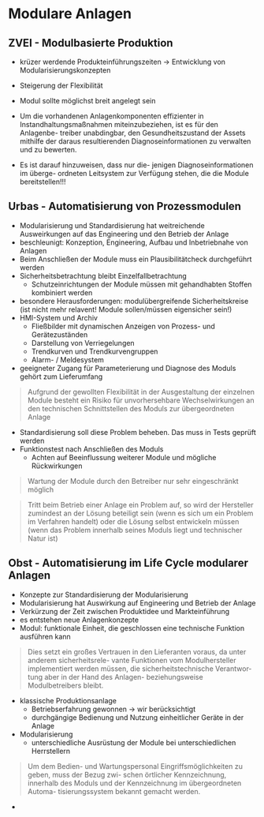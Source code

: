 # Modulare Anlagen

## ZVEI - Modulbasierte Produktion

+ krüzer werdende Produkteinführungszeiten -> Entwicklung von Modularisierungskonzepten
+ Steigerung der Flexibilität
+ Modul sollte möglichst breit angelegt sein
+ Um die vorhandenen Anlagenkomponenten effizienter in Instandhaltungsmaßnahmen miteinzubeziehen, ist es für den Anlagenbe- treiber unabdingbar, den Gesundheitszustand der Assets mithilfe der daraus resultierenden Diagnoseinformationen zu verwalten und zu bewerten.

+ Es ist darauf hinzuweisen, dass nur die- jenigen Diagnoseinformationen im überge- ordneten Leitsystem zur Verfügung stehen, die die Module bereitstellen!!!



## Urbas - Automatisierung von Prozessmodulen

+ Modularisierung und Standardisierung hat weitreichende Ausweirkungen auf das Engineering und den Betrieb der Anlage
+ beschleunigt: Konzeption, Engineering, Aufbau und Inbetriebnahe von Anlagen
+ Beim Anschließen der Module muss ein Plausibilitätcheck durchgeführt werden
+ Sicherheitsbetrachtung bleibt Einzelfallbetrachtung
  + Schutzeinrichtungen der Module müssen mit gehandhabten Stoffen kombiniert werden
+ besondere Herausforderungen: modulübergreifende Sicherheitskreise (ist nicht mehr relavent! Module sollen/müssen eigensicher sein!)
+ HMI-System und Archiv
  + Fließbilder mit dynamischen Anzeigen von Prozess- und Gerätezuständen
  + Darstellung von Verriegelungen
  + Trendkurven und Trendkurvengruppen
  + Alarm- / Meldesystem
+ geeigneter Zugang für Parameterierung und Diagnose des Moduls gehört zum Lieferumfang

> Aufgrund der gewollten Flexibilität in der Ausgestaltung der einzelnen Module besteht ein Risiko für unvorhersehbare Wechselwirkungen an den technischen Schnittstellen des Moduls zur übergeordneten Anlage

+ Standardisierung soll diese Problem beheben. Das muss in Tests geprüft werden
+ Funktionstest nach Anschließen des Moduls
  + Achten auf Beeinflussung weiterer Module und mögliche Rückwirkungen

>  Wartung der Module durch den Betreiber nur sehr eingeschränkt möglich

> Tritt beim Betrieb einer Anlage ein Problem auf, so wird der Hersteller zumindest an der Lösung beteiligt sein (wenn es sich um ein Problem im Verfahren handelt) oder die Lösung selbst entwickeln müssen (wenn das Problem innerhalb seines Moduls liegt und technischer Natur ist)



## Obst - Automatisierung im Life Cycle modularer Anlagen

+ Konzepte zur Standardisierung der Modularisierung
+ Modularisierung hat Auswirkung auf Engineering und Betrieb der Anlage
+ Verkürzung der Zeit zwischen Produktidee und Markteinführung
+ es entstehen neue Anlagenkonzepte
+ Modul: funktionale Einheit, die geschlossen eine technische Funktion ausführen kann

> Dies setzt ein großes Vertrauen in den Lieferanten voraus, da unter anderem sicherheitsrele- vante Funktionen vom Modulhersteller implementiert werden müssen, die sicherheitstechnische Verantwor- tung aber in der Hand des Anlagen- beziehungsweise Modulbetreibers bleibt.

+ klassische Produktionsanlage
  + Betriebserfahrung gewonnen -> wir berücksichtigt
  + durchgängige Bedienung und Nutzung einheitlicher Geräte in der Anlage
+ Modularisierung
  + unterschiedliche Ausrüstung der Module bei unterschiedlichen Herrstellern

> Um dem Bedien- und Wartungspersonal Eingriffsmöglichkeiten zu geben, muss der Bezug zwi- schen örtlicher Kennzeichnung, innerhalb des Moduls und der Kennzeichnung im übergeordneten Automa- tisierungssystem bekannt gemacht werden.

+ 

